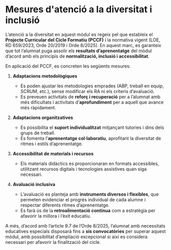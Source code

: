 # Mesures d'atenció a la diversitat i inclusió

<!-- TO-DO... -->

<!-- 

D'acord amb el PCCF, en les programacions didàctiques s'han de concretar mesures específiques segons l'alumnat concret que s'atendrà a l'aula. És necessari recordar els principis de normalització, inclusió i accessibilitat com a orientacions específiques per a Formació Professional en l'atenció a la diversitat (RD 659/2023, article 15).
També recordem la necessitat de realitzar les adaptacions necessàries per a la creació de condicions facilitadores de l'adquisició dels aprenentatges per a l'alumnat amb necessitats de suport educatiu. Per això en les programacions es farà referència a la concreció de les adaptacions organitzatives, curriculars i metodològiques estipulades per l'equip educatiu en el PCCF.

-->

L’atenció a la diversitat en aquest mòdul es regeix pel que estableix el **Projecte Curricular del Cicle Formatiu (PCCF)** i la normativa vigent (LOE, RD 659/2023, Orde 20/2019 i Orde 8/2025). En aquest marc, es garanteix que tot l’alumnat puga assolir els **resultats d’aprenentatge** del mòdul d’acord amb els principis de **normalització, inclusió i accessibilitat**.

En aplicació del PCCF, es concreten les següents mesures:

1. **Adaptacions metodològiques**

   * Es poden ajustar les metodologies emprades (ABP, treball en equip, SCRUM, etc.), sense modificar els RA ni els criteris d’avaluació.
   * Es preveuen activitats de **reforç i recuperació** per a l’alumnat amb més dificultats i activitats d’**aprofundiment** per a aquell que avance més ràpidament.

2. **Adaptacions organitzatives**

   * Es possibilita el **suport individualitzat** mitjançant tutories i dins dels grups de treball.
   * Es fomenta l’**aprenentatge col·laboratiu**, aprofitant la diversitat de ritmes i estils d’aprenentatge.

3. **Accessibilitat de materials i recursos**

   * Els materials didàctics es proporcionaran en formats accessibles, utilitzant recursos digitals i tecnologies assistives quan siga necessari.

4. **Avaluació inclusiva**

   * L’avaluació es planteja amb **instruments diversos i flexibles**, que permeten evidenciar el progrés individual de cada alumne i respectar diferents ritmes d’aprenentatge.
   * Es farà ús de la **retroalimentació contínua** com a estratègia per afavorir la millora i l’èxit educatiu.

A més, d’acord amb l’article 9.7 de l’Orde 8/2025, l’alumnat amb necessitats educatives especials disposarà fins a **sis convocatòries** per superar aquest mòdul, amb possibilitat d’ampliació excepcional si així es considera necessari per afavorir la finalització del cicle.